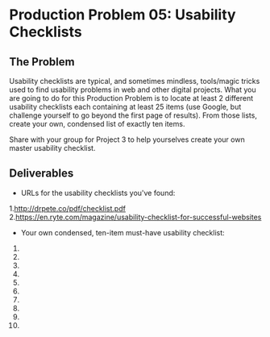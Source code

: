# Production Problem 05: Usability Checklists

## The Problem

Usability checklists are typical, and sometimes mindless, tools/magic tricks used to find usability
problems in web and other digital projects. What you are going to do for this Production Problem is
to locate at least 2 different usability checklists each containing at least 25 items (use Google,
but challenge yourself to go beyond the first page of results). From those lists, create your own,
condensed list of exactly ten items.

Share with your group for Project 3 to help yourselves create
your own master usability checklist.

## Deliverables

* URLs for the usability checklists you've found:

1.http://drpete.co/pdf/checklist.pdf
2.https://en.ryte.com/magazine/usability-checklist-for-successful-websites

* Your own condensed, ten-item must-have usability checklist:

1.
2.
3.
4.
5.
6.
7.
8.
9.
10.
